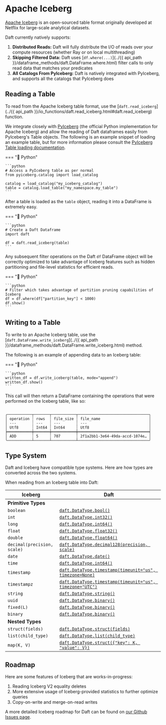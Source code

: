 # Apache Iceberg

[Apache Iceberg](https://iceberg.apache.org/) is an open-sourced table format originally developed at Netflix for large-scale analytical datasets.

Daft currently natively supports:

1. **Distributed Reads:** Daft will fully distribute the I/O of reads over your compute resources (whether Ray or on local multithreading)
2. **Skipping Filtered Data:** Daft uses [`df.where(...)`](../{{ api_path }}/dataframe_methods/daft.DataFrame.where.html) filter calls to only read data that matches your predicates
3. **All Catalogs From PyIceberg:** Daft is natively integrated with PyIceberg, and supports all the catalogs that PyIceberg does

## Reading a Table

To read from the Apache Iceberg table format, use the [`daft.read_iceberg`](../{{ api_path }}/io_functions/daft.read_iceberg.html#daft.read_iceberg) function.

We integrate closely with [PyIceberg](https://py.iceberg.apache.org/) (the official Python implementation for Apache Iceberg) and allow the reading of Daft dataframes easily from PyIceberg's Table objects. The following is an example snippet of loading an example table, but for more information please consult the [PyIceberg Table loading documentation](https://py.iceberg.apache.org/api/#load-a-table).

=== "🐍 Python"

    ```python
    # Access a PyIceberg table as per normal
    from pyiceberg.catalog import load_catalog

    catalog = load_catalog("my_iceberg_catalog")
    table = catalog.load_table("my_namespace.my_table")
    ```

After a table is loaded as the `table` object, reading it into a DataFrame is extremely easy.

=== "🐍 Python"

    ```python
    # Create a Daft Dataframe
    import daft

    df = daft.read_iceberg(table)
    ```

Any subsequent filter operations on the Daft `df` DataFrame object will be correctly optimized to take advantage of Iceberg features such as hidden partitioning and file-level statistics for efficient reads.

=== "🐍 Python"

    ```python
    # Filter which takes advantage of partition pruning capabilities of Iceberg
    df = df.where(df["partition_key"] < 1000)
    df.show()
    ```

## Writing to a Table

To write to an Apache Iceberg table, use the [`daft.DataFrame.write_iceberg`](../{{ api_path }}/dataframe_methods/daft.DataFrame.write_iceberg.html) method.

The following is an example of appending data to an Iceberg table:

=== "🐍 Python"

    ```python
    written_df = df.write_iceberg(table, mode="append")
    written_df.show()
    ```

This call will then return a DataFrame containing the operations that were performed on the Iceberg table, like so:

``` {title="Output"}

╭───────────┬───────┬───────────┬────────────────────────────────╮
│ operation ┆ rows  ┆ file_size ┆ file_name                      │
│ ---       ┆ ---   ┆ ---       ┆ ---                            │
│ Utf8      ┆ Int64 ┆ Int64     ┆ Utf8                           │
╞═══════════╪═══════╪═══════════╪════════════════════════════════╡
│ ADD       ┆ 5     ┆ 707       ┆ 2f1a2bb1-3e64-49da-accd-1074e… │
╰───────────┴───────┴───────────┴────────────────────────────────╯
```

## Type System

Daft and Iceberg have compatible type systems. Here are how types are converted across the two systems.

When reading from an Iceberg table into Daft:

| Iceberg               | Daft                          |
| --------------------- | ----------------------------- |
| **Primitive Types** |
| `boolean` | [`daft.DataType.bool()`](../api_docs/datatype.html#daft.DataType.bool) |
| `int` | [`daft.DataType.int32()`](../api_docs/datatype.html#daft.DataType.int32) |
| `long` | [`daft.DataType.int64()`](../api_docs/datatype.html#daft.DataType.int64) |
| `float` | [`daft.DataType.float32()`](../api_docs/datatype.html#daft.DataType.float32) |
| `double` | [`daft.DataType.float64()`](../api_docs/datatype.html#daft.DataType.float64) |
| `decimal(precision, scale)` | [`daft.DataType.decimal128(precision, scale)`](../api_docs/datatype.html#daft.DataType.decimal128) |
| `date` | [`daft.DataType.date()`](../api_docs/datatype.html#daft.DataType.date) |
| `time` | [`daft.DataType.int64()`](../api_docs/datatype.html#daft.DataType.int64) |
| `timestamp` | [`daft.DataType.timestamp(timeunit="us", timezone=None)`](../api_docs/datatype.html#daft.DataType.timestamp) |
| `timestampz`| [`daft.DataType.timestamp(timeunit="us", timezone="UTC")`](../api_docs/datatype.html#daft.DataType.timestamp) |
| `string` | [`daft.DataType.string()`](../api_docs/datatype.html#daft.DataType.string) |
| `uuid` | [`daft.DataType.binary()`](../api_docs/datatype.html#daft.DataType.binary) |
| `fixed(L)` | [`daft.DataType.binary()`](../api_docs/datatype.html#daft.DataType.binary)
| `binary` | [`daft.DataType.binary()`](../api_docs/datatype.html#daft.DataType.binary) |
| **Nested Types** |
| `struct(fields)` | [`daft.DataType.struct(fields)`](../api_docs/datatype.html#daft.DataType.struct) |
| `list(child_type)` | [`daft.DataType.list(child_type)`](../api_docs/datatype.html#daft.DataType.list) |
| `map(K, V)` | [`daft.DataType.struct({"key": K, "value": V})`](../api_docs/datatype.html#daft.DataType.struct) |

## Roadmap

Here are some features of Iceberg that are works-in-progress:

1. Reading Iceberg V2 equality deletes
2. More extensive usage of Iceberg-provided statistics to further optimize queries
3. Copy-on-write and merge-on-read writes

A more detailed Iceberg roadmap for Daft can be found on [our Github Issues page](https://github.com/Eventual-Inc/Daft/issues/2458).
